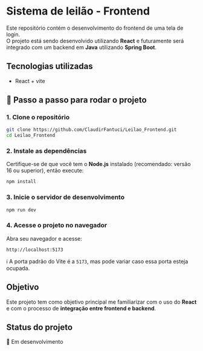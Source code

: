 # Sistema de leilão - Frontend

Este repositório contém o desenvolvimento do frontend de uma tela de login.  
O projeto está sendo desenvolvido utilizando **React** e futuramente será integrado com um backend em **Java** utilizando **Spring Boot**.

## Tecnologias utilizadas

- React + vite

## 🚀 Passo a passo para rodar o projeto

### 1. Clone o repositório

```bash
git clone https://github.com/ClaudirFantuci/Leilao_Frontend.git
cd Leilao_Frontend
````

### 2. Instale as dependências

Certifique-se de que você tem o **Node.js** instalado (recomendado: versão 16 ou superior), então execute:

```bash
npm install
```

### 3. Inicie o servidor de desenvolvimento

```bash
npm run dev
```

### 4. Acesse o projeto no navegador

Abra seu navegador e acesse:

```
http://localhost:5173
```

ℹ️ A porta padrão do Vite é a `5173`, mas pode variar caso essa porta esteja ocupada.



## Objetivo
Este projeto tem como objetivo principal me familiarizar com o uso do **React** e com o processo de **integração entre frontend e backend**.

## Status do projeto

🚧 Em desenvolvimento

